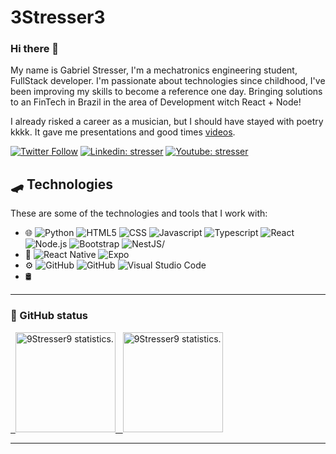 # 3Stresser3

### Hi there 🦈

My name is Gabriel Stresser, I'm a mechatronics engineering student, FullStack developer. I'm passionate about technologies since childhood, I've been improving my skills to become a reference one day. Bringing solutions to an FinTech in Brazil in the area of Development witch React + Node!

I already risked a career as a musician, but I should have stayed with poetry kkkk. It gave me presentations and good times [videos](https://www.youtube.com/c/SETArap/featured). 

[![Twitter Follow](https://img.shields.io/twitter/follow/stresser?style=social)](https://twitter.com/Acalma_Stresser)
[![Linkedin: stresser](https://img.shields.io/badge/-Linkedin-blue?style=flat-square&logo=Linkedin&logoColor=white&link=https://www.linkedin.com/in/stresser/)](https://www.linkedin.com/in/gabriel-augusto-soler-stresser-366719100/)
[![Youtube: stresser](https://img.shields.io/badge/-Youtube-red?style=flat-square&logo=Youtube&logoColor=white&link=http://youtube.com/stresser)](https://www.youtube.com/c/SETArap/featured)

## 🛹 Technologies

These are some of the technologies and tools that I work with:

<ul>
  <li> 🌐 
    <img src="https://img.shields.io/badge/-Python-yellow?color=2c3e50&logo=python&style=flat-square" alt="Python"/>
    <img src="https://img.shields.io/badge/-HTML5-yellow?color=2c3e50&logo=HTML5&style=flat-square" alt="HTML5"/>
    <img src="https://img.shields.io/badge/-CSS-yellow?color=2c3e50&logo=CSS3&style=flat-square&logoColor=1572B6" alt="CSS"/>
    <img src="https://img.shields.io/badge/-Javascript-yellow?color=2c3e50&logo=javascript&style=flat-square" alt="Javascript"/>
    <img src="https://img.shields.io/badge/-Typescript-yellow?color=2c3e50&logo=typescript&style=flat-square&logoColor=007ACC" alt="Typescript"/>
    <img src="https://img.shields.io/badge/-React-yellow?color=2c3e50&logo=react&style=flat-square" alt="React"/>
    <img src="https://img.shields.io/badge/-Node.js-yellow?color=2c3e50&logo=node.js&style=flat-square" alt="Node.js"/>
    <img src="https://img.shields.io/badge/-Bootstrap-yellow?color=2c3e50&logo=bootstrap&style=flat-square" alt="Bootstrap"/>
    <img src="https://img.shields.io/badge/-NestJS-yellow?color=2c3e50&logo=nestjs&style=flat-square" alt="NestJS/">
  </li>
  <li> 📲 
    <img src="https://img.shields.io/badge/-React_Native-yellow?color=2c3e50&logo=react&style=flat-square" alt="React Native"/>
    <img src="https://img.shields.io/badge/-Expo-yellow?color=2c3e50&logo=expo&style=flat-square&logoColor=171e29" alt="Expo"/>
  </li>
  <li> ⚙️ 
    <img src="https://img.shields.io/badge/-GitHub-yellow?color=2c3e50&logo=github&style=flat-square" alt="GitHub"/>
    <img src="https://img.shields.io/badge/-Git-yellow?color=2c3e50&logo=git&style=flat-square" alt="GitHub"/>
    <img src="https://img.shields.io/badge/-Visual_Studio_Code-yellow?color=2c3e50&logo=visual-studio-code&style=flat-square&logoColor=007ACC" alt="Visual Studio Code"/>
  </li>
  <li> 🛢 
  </li>
</ul>

<hr />

<h3>🚀 GitHub status</h3>
<a href="https://github.com/Gabriel9Stresser">
  &nbsp; <img height="160em" src="https://github-readme-stats.vercel.app/api?username=Gabriel9Stresser&show_icons=true&theme=radical" alt="9Stresser9 statistics." />
  &nbsp; <img height="160m" src="https://github-readme-stats.vercel.app/api/top-langs/?username=Gabriel9Stresser&layout=compact&langs_count=6&theme=radical" alt="9Stresser9 statistics." />
</a>

<hr />












